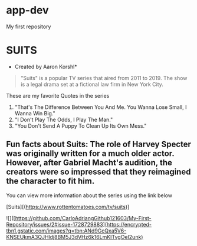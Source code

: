 # app-dev
My first repository   

# **SUITS** #
* Created by Aaron Korshl* 
> "Suits" is a popular TV series that aired from 2011 to 2019. The show is a legal drama set at a fictional law firm in New York City.     

These are my favorite Quotes in the series

1. "That's The Difference Between You And Me. You Wanna Lose Small, I Wanna Win Big."
2. "I Don't Play The Odds, I Play The Man."
3. "You Don't Send A Puppy To Clean Up Its Own Mess."

Fun facts about Suits:
The role of Harvey Specter was originally written for a much older actor. However, after Gabriel Macht's audition, the creators were so impressed that they reimagined the character to fit him.
---
You can view more information about the series using the link below   

[Suits][(https://www.rottentomatoes.com/tv/suits)]

![]([https://github.com/CarloAdriangGithub121603/My-First-Repository/issues/2#issue-1728729883](https://encrypted-tbn1.gstatic.com/images?q=tbn:ANd9GcQxa5V6-KNSEUkmA3QJHldj8BM5J3dVHz6k16LmKITvgOeI2unk)
